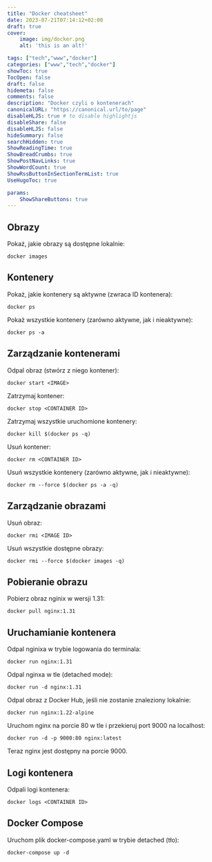 ```yaml
---
title: "Docker cheatsheet"
date: 2023-07-21T07:14:12+02:00
draft: true
cover:
    image: img/docker.png
    alt: 'this is an alt!'

tags: ["tech","www","docker"] 
categories: ["www","tech","docker"]
showToc: true
TocOpen: false
draft: false
hidemeta: false
comments: false
description: "Docker czyli o kontenerach"
canonicalURL: "https://canonical.url/to/page"
disableHLJS: true # to disable highlightjs
disableShare: false
disableHLJS: false
hideSummary: false
searchHidden: true
ShowReadingTime: true
ShowBreadCrumbs: true
ShowPostNavLinks: true
ShowWordCount: true
ShowRssButtonInSectionTermList: true
UseHugoToc: true

params:
    ShowShareButtons: true
---
```

## Obrazy 
Pokaż, jakie obrazy są dostępne lokalnie:
```
docker images
```

## Kontenery
Pokaż, jakie kontenery są aktywne (zwraca ID kontenera):
```
docker ps
```

Pokaż wszystkie kontenery (zarówno aktywne, jak i nieaktywne):
```
docker ps -a
```

## Zarządzanie kontenerami
Odpal obraz (stwórz z niego kontener):
```
docker start <IMAGE>
```

Zatrzymaj kontener:
```
docker stop <CONTAINER ID>
```

Zatrzymaj wszystkie uruchomione kontenery:
```
docker kill $(docker ps -q)
```

Usuń kontener:
```
docker rm <CONTAINER ID>
```

Usuń wszystkie kontenery (zarówno aktywne, jak i nieaktywne):
```
docker rm --force $(docker ps -a -q)
```

## Zarządzanie obrazami
Usuń obraz:
```
docker rmi <IMAGE ID>
```

Usuń wszystkie dostępne obrazy:
```
docker rmi --force $(docker images -q)
```

## Pobieranie obrazu
Pobierz obraz nginix w wersji 1.31:
```
docker pull nginx:1.31
```

## Uruchamianie kontenera
Odpal nginixa w trybie logowania do terminala:
```
docker run nginx:1.31
```

Odpal nginxa w tle (detached mode):
```
docker run -d nginx:1.31
```

Odpal obraz z Docker Hub, jeśli nie zostanie znaleziony lokalnie:
```
docker run nginx:1.22-alpine
```

Uruchom nginx na porcie 80 w tle i przekieruj port 9000 na localhost:
```
docker run -d -p 9000:80 nginx:latest
```
Teraz nginx jest dostępny na porcie 9000.

## Logi kontenera
Odpali logi kontenera:
```
docker logs <CONTAINER ID>
```

## Docker Compose
Uruchom plik docker-compose.yaml w trybie detached (tło):
```
docker-compose up -d
```

